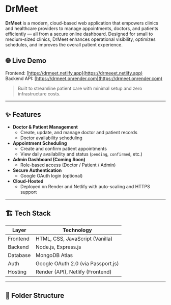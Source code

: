 # DrMeet

**DrMeet** is a modern, cloud-based web application that empowers clinics and healthcare providers to manage appointments, doctors, and patients efficiently — all from a secure online dashboard. Designed for small to medium-sized clinics, DrMeet enhances operational visibility, optimizes schedules, and improves the overall patient experience.

## 🌐 Live Demo

Frontend: [https://drmeet.netlify.app](https://drmeeet.netlify.app)  
Backend API: [https://drmeet.onrender.com](https://drmeet.onrender.com)

> Built to streamline patient care with minimal setup and zero infrastructure costs.

---

## ✨ Features

- **Doctor & Patient Management**
  - Create, update, and manage doctor and patient records
  - Doctor availability scheduling
- **Appointment Scheduling**
  - Create and confirm patient appointments
  - View daily availability and status (`pending`, `confirmed`, etc.)
- **Admin Dashboard (Coming Soon)**
  - Role-based access (Doctor / Patient / Admin)
- **Secure Authentication**
  - Google OAuth login (optional)
- **Cloud-Hosted**
  - Deployed on Render and Netlify with auto-scaling and HTTPS support

---

## 🏗️ Tech Stack

| Layer    | Technology                         |
| -------- | ---------------------------------- |
| Frontend | HTML, CSS, JavaScript (Vanilla)    |
| Backend  | Node.js, Express.js                |
| Database | MongoDB Atlas                      |
| Auth     | Google OAuth 2.0 (via Passport.js) |
| Hosting  | Render (API), Netlify (Frontend)   |

---

## 🧱 Folder Structure
